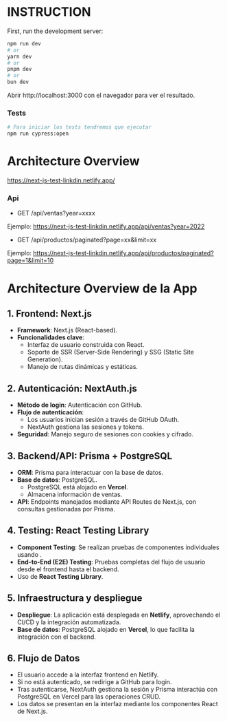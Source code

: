 # INSTRUCTION

First, run the development server:

```bash
npm run dev
# or
yarn dev
# or
pnpm dev
# or
bun dev
```

Abrir http://localhost:3000 con el navegador para ver el resultado.

### Tests

```bash
# Para iniciar los tests tendremos que ejecutar
npm run cypress:open
```

# Architecture Overview

https://next-js-test-linkdin.netlify.app/

### Api

- GET /api/ventas?year=xxxx

Ejemplo: https://next-js-test-linkdin.netlify.app/api/ventas?year=2022

- GET /api/productos/paginated?page=xx&limit=xx

Ejemplo: https://next-js-test-linkdin.netlify.app/api/productos/paginated?page=1&limit=10

# Architecture Overview de la App

## 1. Frontend: Next.js

- **Framework**: Next.js (React-based).
- **Funcionalidades clave**:
  - Interfaz de usuario construida con React.
  - Soporte de SSR (Server-Side Rendering) y SSG (Static Site Generation).
  - Manejo de rutas dinámicas y estáticas.

## 2. Autenticación: NextAuth.js

- **Método de login**: Autenticación con GitHub.
- **Flujo de autenticación**:
  - Los usuarios inician sesión a través de GitHub OAuth.
  - NextAuth gestiona las sesiones y tokens.
- **Seguridad**: Manejo seguro de sesiones con cookies y cifrado.

## 3. Backend/API: Prisma + PostgreSQL

- **ORM**: Prisma para interactuar con la base de datos.
- **Base de datos**: PostgreSQL.
  - PostgreSQL está alojado en **Vercel**.
  - Almacena información de ventas.
- **API**: Endpoints manejados mediante API Routes de Next.js, con consultas gestionadas por Prisma.

## 4. Testing: React Testing Library

- **Component Testing**: Se realizan pruebas de componentes individuales usando .
- **End-to-End (E2E) Testing**: Pruebas completas del flujo de usuario desde el frontend hasta el backend.
- Uso de **React Testing Library**.

## 5. Infraestructura y despliegue

- **Despliegue**: La aplicación está desplegada en **Netlify**, aprovechando el CI/CD y la integración automatizada.
- **Base de datos**: PostgreSQL alojado en **Vercel**, lo que facilita la integración con el backend.

## 6. Flujo de Datos

- El usuario accede a la interfaz frontend en Netlify.
- Si no está autenticado, se redirige a GitHub para login.
- Tras autenticarse, NextAuth gestiona la sesión y Prisma interactúa con PostgreSQL en Vercel para las operaciones CRUD.
- Los datos se presentan en la interfaz mediante los componentes React de Next.js.

